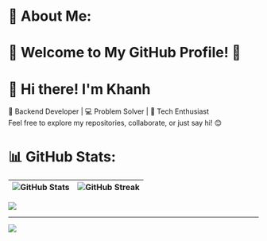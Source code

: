 

# 💫 About Me:
# 🌟 Welcome to My GitHub Profile! 🌟<br>
# 👋 Hi there! I'm Khanh<br>
🎯 Backend Developer | 💻 Problem Solver | 🚀 Tech Enthusiast  <br>
Feel free to explore my repositories, collaborate, or just say hi! 😊  


# 📊 GitHub Stats:
| ![GitHub Stats](https://github-readme-stats.vercel.app/api?username=acnbokhb12&theme=dark&hide_border=false&include_all_commits=false&count_private=false) | ![GitHub Streak](https://github-readme-streak-stats.herokuapp.com/?user=acnbokhb12&theme=dark&hide_border=false) |
|:-------------------------------------------------------------------------------------------------------------------------------------:|:--------------------------------------------------------------------------------------------------------------------------------------:|

![](https://github-readme-stats.vercel.app/api/top-langs/?username=acnbokhb12&theme=dark&hide_border=false&include_all_commits=false&count_private=false&layout=compact)

---
[![](https://visitcount.itsvg.in/api?id=acnbokhb12&icon=0&color=0)](https://visitcount.itsvg.in)

